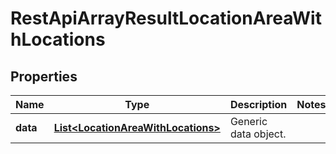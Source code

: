 
# RestApiArrayResultLocationAreaWithLocations

## Properties
Name | Type | Description | Notes
------------ | ------------- | ------------- | -------------
**data** | [**List&lt;LocationAreaWithLocations&gt;**](LocationAreaWithLocations.md) | Generic data object. | 



